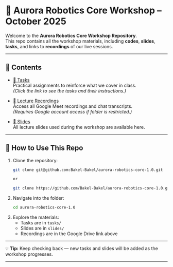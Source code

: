 # 🤖 Aurora Robotics Core Workshop – October 2025

Welcome to the **Aurora Robotics Core Workshop Repository**.  
This repo contains all the workshop materials, including **codes**, **slides**, **tasks**, and links to **recordings** of our live sessions.  

---

## 📂 Contents

- [📝 Tasks](tasks/README.md)  
  Practical assignments to reinforce what we cover in class.  
  *(Click the link to see the tasks and their instructions.)*

- [🎥 Lecture Recordings](https://drive.google.com/drive/folders/1LPwolOObHJp5Y-dCWEcOpGLGzqDoXJXc?usp=sharing)  
  Access all Google Meet recordings and chat transcripts.  
  *(Requires Google account access if folder is restricted.)*

- [📑 Slides](slides/)  
  All lecture slides used during the workshop are available here.  

---

## 🚀 How to Use This Repo
1. Clone the repository:  
   ```bash
   git clone git@github.com:Bakel-Bakel/aurora-robotics-core-1.0.git

   or

   git clone https://github.com/Bakel-Bakel/aurora-robotics-core-1.0.git
   ```
2. Navigate into the folder:  
   ```bash
   cd aurora-robotics-core-1.0
   ```
3. Explore the materials:  
   - Tasks are in `tasks/`  
   - Slides are in `slides/`  
   - Recordings are in the Google Drive link above  

---

💡 **Tip:** Keep checking back — new tasks and slides will be added as the workshop progresses.  

---
